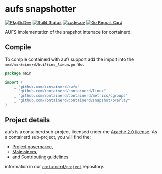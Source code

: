 # aufs snapshotter

[![PkgGoDev](https://pkg.go.dev/badge/github.com/containerd/aufs)](https://pkg.go.dev/github.com/containerd/aufs)
[![Build Status](https://github.com/containerd/aufs/workflows/CI/badge.svg)](https://github.com/containerd/aufs/actions?query=workflow%3ACI)
[![codecov](https://codecov.io/gh/containerd/aufs/branch/master/graph/badge.svg)](https://codecov.io/gh/containerd/aufs)
[![Go Report Card](https://goreportcard.com/badge/github.com/containerd/aufs)](https://goreportcard.com/report/github.com/containerd/aufs)


AUFS implementation of the snapshot interface for containerd.

## Compile

To compile containerd with aufs support add the import into the `cmd/containerd/builtins_linux.go` file.

```go
package main

import (
	_ "github.com/containerd/aufs"
	_ "github.com/containerd/containerd/linux"
	_ "github.com/containerd/containerd/metrics/cgroups"
	_ "github.com/containerd/containerd/snapshot/overlay"
)
```

## Project details

aufs is a containerd sub-project, licensed under the [Apache 2.0 license](./LICENSE).
As a containerd sub-project, you will find the:
 * [Project governance](https://github.com/containerd/project/blob/master/GOVERNANCE.md),
 * [Maintainers](https://github.com/containerd/project/blob/master/MAINTAINERS),
 * and [Contributing guidelines](https://github.com/containerd/project/blob/master/CONTRIBUTING.md)

information in our [`containerd/project`](https://github.com/containerd/project) repository.
